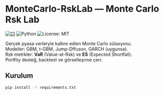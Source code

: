 ﻿# MonteCarlo-RskLab — Monte Carlo Rsk Lab

[![CI](https://img.shields.io/github/actions/workflow/status/DevrmAdarBor/MonteCarlo-RskLab/ci.yml?branch=main)](https://github.com/DevrmAdarBor/MonteCarlo-RskLab/actions)
![Python](https://img.shields.io/badge/Python-3.11%2B-blue)
![License: MIT](https://img.shields.io/badge/License-MIT-green.svg)

Gerçek pyasa verleryle kalbre edlen Monte Carlo sülasyonu.  
Modeller: GBM, t-GBM, Jump-Dffuson, GARCH (uygunsa).  
Rsk metrkler: **VaR** (Value-at-Rsk) ve **ES** (Expected Shortfall).  
Portföy desteğ, backtest ve görselleşrme çerr.

## Kurulum

```bash
pip install -r requirements.txt
```
